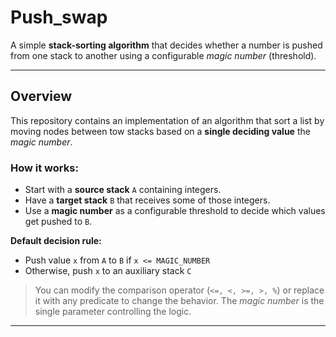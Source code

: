 # Push_swap

A simple **stack-sorting algorithm** that decides whether a number is pushed from one stack to another using a configurable *magic number* (threshold).

---
## Overview

This repository contains an implementation of an algorithm that sort a list by moving nodes between tow stacks based on a **single deciding value** the *magic number*.  

### How it works:

- Start with a **source stack** `A` containing integers.  
- Have a **target stack** `B` that receives some of those integers.  
- Use a **magic number** as a configurable threshold to decide which values get pushed to `B`.


**Default decision rule:**

- Push value `x` from `A` to `B` if `x <= MAGIC_NUMBER`  
- Otherwise, push `x` to an auxiliary stack `C`

> You can modify the comparison operator (`<=, <, >=, >, %`) or replace it with any predicate to change the behavior. The *magic number* is the single parameter controlling the logic.

---
